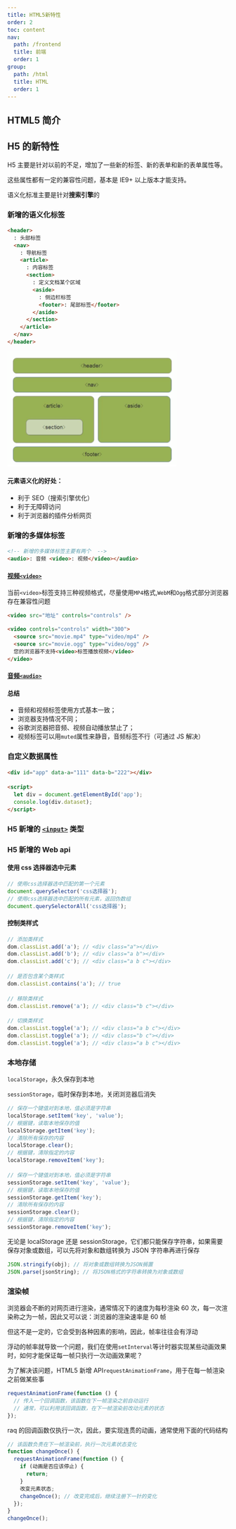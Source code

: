 ```yaml
---
title: HTML5新特性
order: 2
toc: content
nav:
  path: /frontend
  title: 前端
  order: 1
group:
  path: /html
  title: HTML
  order: 1
---
```


## HTML5 简介

## H5 的新特性

H5 主要是针对以前的不足，增加了一些新的标签、新的表单和新的表单属性等。

这些属性都有一定的兼容性问题，基本是 IE9+ 以上版本才能支持。

<Alert>语义化标准主要是针对**搜索引擎**的</Alert>

### 新增的语义化标签

```html
<header>
  : 头部标签
  <nav>
    : 导航标签
    <article>
      : 内容标签
      <section>
        : 定义文档某个区域
        <aside>
          : 侧边栏标签
          <footer>: 尾部标签</footer>
        </aside>
      </section>
    </article>
  </nav>
</header>
```

<img src="./assets/H5语义化标签.png" />

#### 元素语义化的好处：

- 利于 SEO（搜索引擎优化）
- 利于无障碍访问
- 利于浏览器的插件分析网页

### 新增的多媒体标签

```html
<!-- 新增的多媒体标签主要有两个  -->
<audio>: 音频 <video>: 视频</video></audio>
```

#### [视频`<video>`](https://developer.mozilla.org/zh-CN/docs/Web/HTML/Element/video)

<!-- <Alert> </Alert> -->

当前`<video>`标签支持三种视频格式，尽量使用`MP4`格式,`WebM`和`Ogg`格式部分浏览器存在兼容性问题

```html
<video src="地址" controls="controls" />
```

```html
<video controls="controls" width="300">
  <source src="movie.mp4" type="video/mp4" />
  <source src="movie.ogg" type="video/ogg" />
  您的浏览器不支持<video>标签播放视频</video>
</video>
```

#### [音频`<audio>`](https://developer.mozilla.org/zh-CN/docs/Web/HTML/Element/audio)

#### 总结

- 音频和视频标签使用方式基本一致；
- 浏览器支持情况不同；
- 谷歌浏览器把音频、视频自动播放禁止了；
- 视频标签可以用`muted`属性来静音，音频标签不行（可通过 JS 解决）

### 自定义数据属性

```html
<div id="app" data-a="111" data-b="222"></div>

<script>
  let div = document.getElementById('app');
  console.log(div.dataset);
</script>
```

### H5 新增的 [`<input>`](https://developer.mozilla.org/zh-CN/docs/Web/HTML/Element/input#input_types) 类型

<code src="@/components/frontend/TypeOfInput/index.tsx" compact="true" desc=""></code>

### H5 新增的 Web api

#### 使用 css 选择器选中元素

```js
// 使用css选择器选中匹配的第一个元素
document.querySelector('css选择器');
// 使用css选择器选中匹配的所有元素，返回伪数组
document.querySelectorAll('css选择器');
```

#### 控制类样式

```js
// 添加类样式
dom.classList.add('a'); // <div class="a"></div>
dom.classList.add('b'); // <div class="a b"></div>
dom.classList.add('c'); // <div class="a b c"></div>

// 是否包含某个类样式
dom.classList.contains('a'); // true

// 移除类样式
dom.classList.remove('a'); // <div class="b c"></div>

// 切换类样式
dom.classList.toggle('a'); // <div class="a b c"></div>
dom.classList.toggle('a'); // <div class="b c"></div>
dom.classList.toggle('a'); // <div class="a b c"></div>
```

### 本地存储

`localStorage`，永久保存到本地

`sessionStorage`，临时保存到本地，关闭浏览器后消失

```js
// 保存一个键值对到本地，值必须是字符串
localStorage.setItem('key', 'value');
// 根据键，读取本地保存的值
localStorage.getItem('key');
// 清除所有保存的内容
localStorage.clear();
// 根据键，清除指定的内容
localStorage.removeItem('key');

// 保存一个键值对到本地，值必须是字符串
sessionStorage.setItem('key', 'value');
// 根据键，读取本地保存的值
sessionStorage.getItem('key');
// 清除所有保存的内容
sessionStorage.clear();
// 根据键，清除指定的内容
sessionStorage.removeItem('key');
```

无论是 localStorage 还是 sessionStorage，它们都只能保存字符串，如果需要保存对象或数组，可以先将对象和数组转换为 JSON 字符串再进行保存

```js
JSON.stringify(obj); // 将对象或数组转换为JSON搁置
JSON.parse(jsonString); // 将JSON格式的字符串转换为对象或数组
```

### 渲染帧

浏览器会不断的对网页进行渲染，通常情况下的速度为每秒渲染 60 次，每一次渲染称之为一帧，因此又可以说：浏览器的渲染速率是 60 帧

但这不是一定的，它会受到各种因素的影响，因此，帧率往往会有浮动

浮动的帧率就导致一个问题，我们在使用`setInterval`等计时器实现某些动画效果时，如何才能保证每一帧只执行一次动画效果呢？

为了解决该问题，HTML5 新增 API`requestAnimationFrame`，用于在每一帧渲染之前做某些事

```js
requestAnimationFrame(function () {
  // 传入一个回调函数，该函数在下一帧渲染之前自动运行
  // 通常，可以利用该回调函数，在下一帧渲染前改动元素的状态
});
```

raq 的回调函数仅执行一次，因此，要实现连贯的动画，通常使用下面的代码结构

```js
// 该函数负责在下一帧渲染前，执行一次元素状态变化
function changeOnce() {
  requestAnimationFrame(function () {
    if (动画是否应该停止) {
      return;
    }
    改变元素状态;
    changeOnce(); // 改变完成后，继续注册下一针的变化
  });
}
changeOnce();
```
